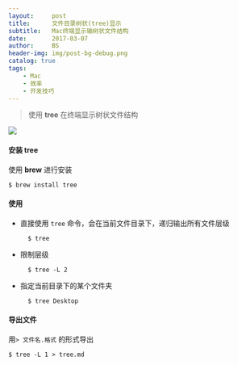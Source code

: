 ```yaml
---
layout:     post
title:      文件目录树状(tree)显示
subtitle:   Mac终端显示输树状文件结构
date:       2017-03-07
author:     BS
header-img: img/post-bg-debug.png
catalog: true
tags:
    - Mac
    - 效率
    - 开发技巧
---
```


> 使用 **tree** 在终端显示树状文件结构

![](https://ww4.sinaimg.cn/large/006tKfTcgy1fdhotefcb5j315s0ugjwk.jpg)

#### 安装 tree
使用 **brew** 进行安装

	$ brew install tree

#### 使用
- 直接使用 `tree` 命令，会在当前文件目录下，递归输出所有文件层级
	
		$ tree

- 限制层级

		$ tree -L 2

- 指定当前目录下的某个文件夹

		$ tree Desktop
	
#### 导出文件  
用`> 文件名.格式` 的形式导出

	$ tree -L 1 > tree.md
